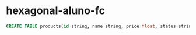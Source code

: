 # hexagonal-aluno-fc

```sql
CREATE TABLE products(id string, name string, price float, status string);
```
